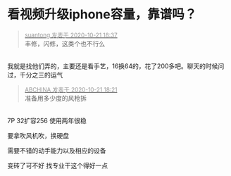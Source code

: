 # 看视频升级iphone容量，靠谱吗？


<div class="quote"><blockquote><font size="2"><a href="https://www.hostloc.com/forum.php?mod=redirect&amp;goto=findpost&amp;pid=9332726&amp;ptid=756875" target="_blank"><font color="#999999">suantong 发表于 2020-10-21 18:37</font></a></font><br />
丰修，闪修，这类个也不行么</blockquote></div><br />
我就是找他们弄的，主要还是看手艺，16换64的，花了200多吧。聊天的时候问过，千分之三的运气

<div class="quote"><blockquote><font size="2"><a href="https://www.hostloc.com/forum.php?mod=redirect&amp;goto=findpost&amp;pid=9332666&amp;ptid=756875" target="_blank"><font color="#999999">ABCHINA 发表于 2020-10-21 18:21</font></a></font><br />
准备用多少度的风枪拆</blockquote></div><br />
7P 32扩容256 使用两年很稳

要拿吹风机吹，换硬盘

需要不错的动手能力以及相应的设备

变砖了可不好 找专业干这个得好一点
